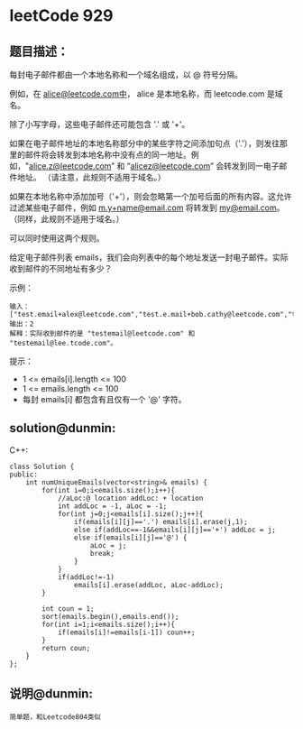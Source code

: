 # leetCode 929

## 题目描述：

每封电子邮件都由一个本地名称和一个域名组成，以 @ 符号分隔。

例如，在 alice@leetcode.com中， alice 是本地名称，而 leetcode.com 是域名。

除了小写字母，这些电子邮件还可能包含 '.' 或 '+'。

如果在电子邮件地址的本地名称部分中的某些字符之间添加句点（'.'），则发往那里的邮件将会转发到本地名称中没有点的同一地址。例如，"alice.z@leetcode.com” 和 “alicez@leetcode.com” 会转发到同一电子邮件地址。 （请注意，此规则不适用于域名。）

如果在本地名称中添加加号（'+'），则会忽略第一个加号后面的所有内容。这允许过滤某些电子邮件，例如 m.y+name@email.com 将转发到 my@email.com。 （同样，此规则不适用于域名。）

可以同时使用这两个规则。

给定电子邮件列表 emails，我们会向列表中的每个地址发送一封电子邮件。实际收到邮件的不同地址有多少？

 

示例：
```
输入：["test.email+alex@leetcode.com","test.e.mail+bob.cathy@leetcode.com","testemail+david@lee.tcode.com"]
输出：2
解释：实际收到邮件的是 "testemail@leetcode.com" 和 "testemail@lee.tcode.com"。
``` 

提示：
+ 1 <= emails[i].length <= 100
+ 1 <= emails.length <= 100
+ 每封 emails[i] 都包含有且仅有一个 '@' 字符。

## solution@dunmin:
C++:
```
class Solution {
public:
    int numUniqueEmails(vector<string>& emails) {
        for(int i=0;i<emails.size();i++){
            //aLoc:@ location addLoc: + location
            int addLoc = -1, aLoc = -1;
            for(int j=0;j<emails[i].size();j++){
                if(emails[i][j]=='.') emails[i].erase(j,1);
                else if(addLoc==-1&&emails[i][j]=='+') addLoc = j;
                else if(emails[i][j]=='@') {
                    aLoc = j;
                    break;
                }
            }
            if(addLoc!=-1)
                emails[i].erase(addLoc, aLoc-addLoc);
        }
        
        int coun = 1;
        sort(emails.begin(),emails.end());
        for(int i=1;i<emails.size();i++){
            if(emails[i]!=emails[i-1]) coun++;
        }
        return coun;
    }
};
```

## 说明@dunmin:
```
简单题，和Leetcode804类似
```